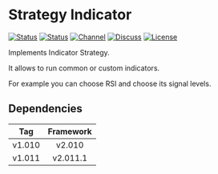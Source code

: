 # Strategy Indicator

[![Status][gha-image-check-master]][gha-link-check-master]
[![Status][gha-image-compile-master]][gha-link-compile-master]
[![Channel][tg-channel-image]][tg-channel-link]
[![Discuss][gh-discuss-badge]][gh-discuss-link]
[![License][license-image]][license-link]

Implements Indicator Strategy.

It allows to run common or custom indicators.

For example you can choose RSI and choose its signal levels.

## Dependencies

| Tag      | Framework |
|:--------:|:---------:|
| v1.010   | v2.010    |
| v1.011   | v2.011.1  |

<!-- Named links -->

[gh-discuss-badge]: https://img.shields.io/badge/Discussions-Q&A-blue.svg?logo=github
[gh-discuss-link]: https://github.com/EA31337/EA31337-Strategies/discussions

[gha-link-check-master]: https://github.com/EA31337/Strategy-Indicator/actions?query=workflow:Check+branch%3Amaster
[gha-image-check-master]: https://github.com/EA31337/Strategy-Indicator/workflows/Check/badge.svg?branch=master
[gha-link-compile-master]: https://github.com/EA31337/Strategy-Indicator/actions?query=workflow:Compile+branch%3Amaster
[gha-image-compile-master]: https://github.com/EA31337/Strategy-Indicator/workflows/Compile/badge.svg?branch=master

[tg-channel-image]: https://img.shields.io/badge/Telegram-join-0088CC.svg?logo=telegram
[tg-channel-link]: https://t.me/EA31337

[license-image]: https://img.shields.io/github/license/EA31337/EA31337-Strategies.svg
[license-link]: https://tldrlegal.com/license/gnu-general-public-license-v3-(gpl-3)
